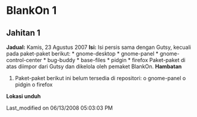 # BlankOn 1
## Jahitan 1
**Jadual:**
Kamis, 23 Agustus 2007
**Isi:**
Isi persis sama dengan Gutsy, kecuali pada paket-paket berikut:
    * gnome-desktop
    * gnome-panel
    * gnome-control-center
    * bug-buddy
    * base-files
    * pidgin
    * firefox
Paket-paket di atas diimpor dari Gutsy dan dikelola oleh pemaket BlankOn.
**Hambatan**
   1. Paket-paket berikut ini belum tersedia di repositori:
          o gnome-panel
          o pidgin
          o firefox

**Lokasi unduh**

Last_modified on 06/13/2008 05:03:03 PM



